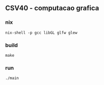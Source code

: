 ## CSV40 - computacao grafica

### nix
```shell
nix-shell -p gcc libGL glfw glew
```
### build
```shell
make
```
### run
```shell
./main
```
